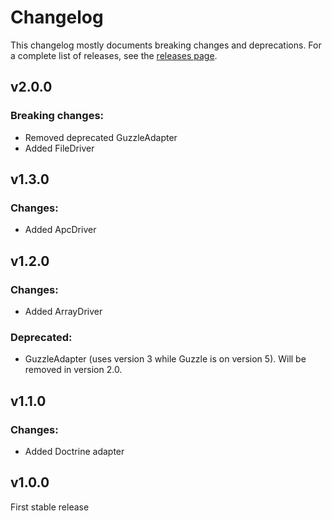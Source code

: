 Changelog
=========

This changelog mostly documents breaking changes and deprecations.
For a complete list of releases, see the [releases page][0].

[0]: https://github.com/treehouselabs/cache/releases

## v2.0.0

### Breaking changes:

* Removed deprecated GuzzleAdapter
* Added FileDriver

## v1.3.0

### Changes:

* Added ApcDriver

## v1.2.0

### Changes:

* Added ArrayDriver

### Deprecated:

* GuzzleAdapter (uses version 3 while Guzzle is on version 5). Will be removed
  in version 2.0.

## v1.1.0

### Changes:

* Added Doctrine adapter

## v1.0.0

First stable release
